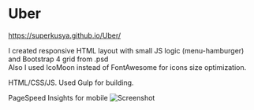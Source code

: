# Uber

https://superkusya.github.io/Uber/

I created responsive HTML layout with small JS logic (menu-hamburger) and Bootstrap 4 grid from .psd  
Also I used IcoMoon instead of FontAwesome for icons size optimization.

HTML/CSS/JS. Used Gulp for building.

PageSpeed Insights for mobile
![Screenshot](https://i.imgur.com/htM9auM.png)





